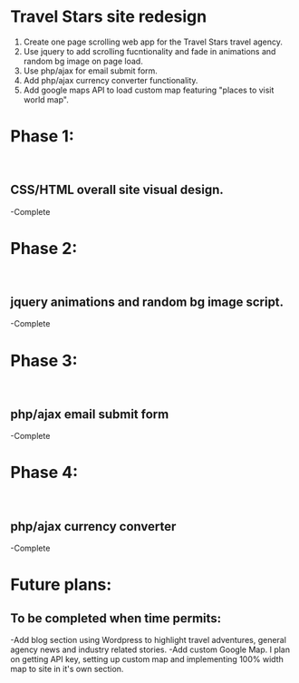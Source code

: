 <h1>Travel Stars site redesign</h1>

1. Create one page scrolling web app for the Travel Stars travel agency.
2. Use jquery to add scrolling fucntionality and fade in animations and random bg image on page load.
3. Use php/ajax for email submit form.
4. Add php/ajax currency converter functionality.
5. Add google maps API to load custom map featuring "places to visit world map".

<h1>Phase 1:</h1><br>
<h2>CSS/HTML overall site visual design.</h2>
-Complete

<h1>Phase 2:</h1><br>
<h2>jquery animations and random bg image script.</h2>
-Complete

<h1>Phase 3:</h1><br>
<h2>php/ajax email submit form</h2>
-Complete

<h1>Phase 4:</h1><br>
<h2>php/ajax currency converter</h2>
-Complete


<h1>Future plans:</h1>
<h2>To be completed when time permits:</h2>
-Add blog section using Wordpress to highlight travel adventures, general agency news and industry related stories.
-Add custom Google Map. I plan on getting API key, setting up custom map and implementing 100% width map to site in it's own section.
